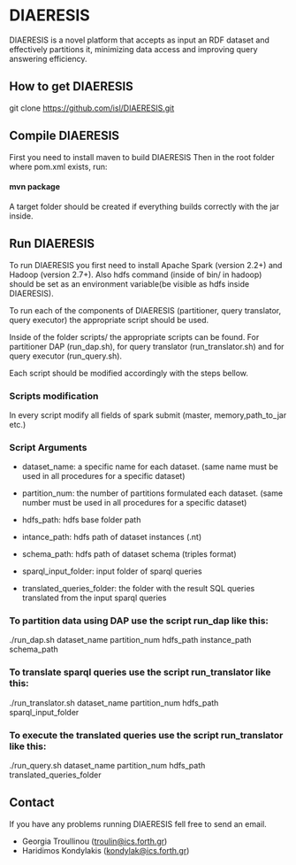 # DIAERESIS
DIAERESIS is a novel platform that accepts as input an RDF dataset and effectively partitions it, minimizing data access and improving query answering efficiency.

## How to get DIAERESIS
git clone https://github.com/isl/DIAERESIS.git


## Compile DIAERESIS
First you need to install maven to build DIAERESIS Then in the root folder where pom.xml exists, run:

#### mvn package

A target folder should be created if everything builds correctly with the jar inside.

## Run DIAERESIS

To run DIAERESIS you first need to install Apache Spark (version 2.2+) and Hadoop (version 2.7+). Also hdfs command (inside of bin/ in hadoop) should be set as an environment variable(be visible as hdfs inside DIAERESIS).

To run each of the components of DIAERESIS (partitioner, query translator, query executor) the appropriate script should be used.

Inside of the folder scripts/ the appropriate scripts can be found. For partitioner DAP (run_dap.sh), for query translator (run_translator.sh) and for query executor (run_query.sh).

Each script should be modified accordingly with the steps bellow.

### Scripts modification

In every script modify all fields of spark submit (master, memory,path_to_jar etc.)

### Script Arguments

* dataset_name: a specific name for each dataset. (same name must be used in all procedures for a specific dataset)

* partition_num: the number of partitions formulated each dataset. (same number must be used in all procedures for a specific dataset)

* hdfs_path: hdfs base folder path

* intance_path: hdfs path of dataset instances (.nt)

* schema_path: hdfs path of dataset schema (triples format)

* sparql_input_folder: input folder of sparql queries

* translated_queries_folder: the folder with the result SQL queries translated from the input sparql queries

### To partition data using DAP use the script run_dap like this:

./run_dap.sh dataset_name partition_num hdfs_path instance_path schema_path

### To translate sparql queries use the script run_translator like this:

./run_translator.sh dataset_name partition_num hdfs_path sparql_input_folder

### To execute the translated queries use the script run_translator like this:

./run_query.sh  dataset_name partition_num hdfs_path translated_queries_folder

## Contact

If you have any problems running DIAERESIS fell free to send an email.
* Georgia Troullinou (troulin@ics.forth.gr)
* Haridimos Kondylakis (kondylak@ics.forth.gr)

